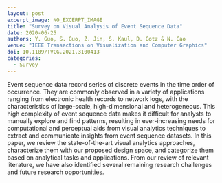 ```yaml
---
layout: post
excerpt_image: NO_EXCERPT_IMAGE
title: "Survey on Visual Analysis of Event Sequence Data"
date: 2020-06-25
authors: Y. Guo, S. Guo, Z. Jin, S. Kaul, D. Gotz & N. Cao
venue: "IEEE Transactions on Visualization and Computer Graphics"
doi: 10.1109/TVCG.2021.3100413
categories:
  - Survey
---
```

Event sequence data record series of discrete events in the time order of occurrence. They are commonly observed in a variety of applications ranging from electronic health records to network logs, with the characteristics of large-scale, high-dimensional and heterogeneous. This high complexity of event sequence data makes it difficult for analysts to manually explore and find patterns, resulting in ever-increasing needs for computational and perceptual aids from visual analytics techniques to extract and communicate insights from event sequence datasets. In this paper, we review the state-of-the-art visual analytics approaches, characterize them with our proposed design space, and categorize them based on analytical tasks and applications. From our review of relevant literature, we have also identified several remaining research challenges and future research opportunities.
